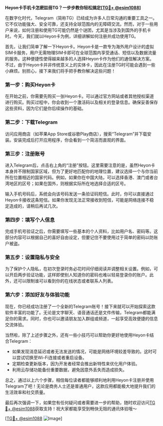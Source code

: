 **Heyon卡手机卡怎麽註冊TG？一步步教你轻松搞定[[TG💪+ @esim1088](https://t.me/s/esim1088)]**

在数字化时代，Telegram（简称TG）已经成为许多人日常沟通的重要工具之一。它不仅功能强大、安全可靠，还支持全球范围内的无障碍交流。然而，对于一些用户来说，如何注册和使用TG可能仍然是个谜团，尤其是当涉及到国外的手机卡时。今天，我们就以Heyon卡为例，详细讲解如何注册并成功使用TG。

首先，让我们简单了解一下Heyon卡。Heyon卡是一款专为海外用户设计的虚拟SIM卡服务，用户无需物理SIM卡即可在全球范围内享受通话、短信以及数据流量的服务。这种便捷性使得越来越多的人选择Heyon卡作为他们的通信解决方案。不过，由于Heyon卡并非传统意义上的实体卡，因此在注册TG时可能会遇到一些小麻烦。别担心，接下来我们将手把手教你解决这些问题！

### **第一步：购买Heyon卡**
在开始之前，你需要先购买一张Heyon卡。可以通过官方网站或者其他授权渠道进行购买。购买过程中，你会收到一个激活码以及相关的登录信息。确保妥善保存这些资料，因为它们是你后续操作的基础。

### **第二步：下载Telegram**
访问应用商店（如苹果App Store或谷歌Play商店），搜索“Telegram”并下载安装。安装完成后打开应用程序，你会看到一个简洁而直观的界面。

### **第三步：注册账号**
进入Telegram后，点击右上角的“注册”按钮。这里需要注意的是，虽然Heyon卡本身并不限制国家区域，但为了更好地匹配你的地理位置，建议选择一个与你当前所在位置相近的国家代码。例如，如果你在中国大陆，可以选择香港、澳门或者台湾地区的区号；如果在国外，则根据实际所在地选择合适的区号。

输入手机号码后，系统会向该号码发送一条验证码短信。此时，你可以直接通过Heyon卡接收这条短信。如果你发现无法正常接收到短信，可能是网络连接不稳定造成的，请稍后再试几次。

### **第四步：填写个人信息**
完成手机号验证之后，你需要填写一些基本的个人资料，比如用户名、密码等。这部分内容可以根据自己的喜好自由设定，但要记住不要使用过于简单的密码以防账户被盗。

### **第五步：设置隐私与安全**
为了保护个人隐私，在初次登录时务必花时间仔细阅读并调整相关设置。例如，可以开启两步验证功能，这样即使别人知道你的密码也难以轻易登录你的账户。此外，还可以限制谁可以看到你的在线状态或者联系人列表。

### **第六步：添加好友与体验功能**
现在，你已经成功注册了一个全新的Telegram账号！接下来就可以开始探索这款软件丰富的功能了。无论是文字聊天、语音通话还是文件传输，Telegram都能满足你的需求。同时，你也可以邀请朋友加入群组或频道，一起享受高效便捷的信息交流体验。

当然啦，除了上述步骤之外，还有一些小技巧可以帮助你更好地使用Heyon卡结合Telegram：

- 如果发现消息延迟或者无法发送的情况，可能是网络环境较差导致的。这时可以尝试切换至Wi-Fi连接或者重启设备。
- 定期检查更新版本，因为开发者经常会推出新特性来优化用户体验。
- 利用云存储功能备份重要数据，避免因意外丢失而造成损失。

总之，通过以上六个步骤，相信每位读者都能够顺利地利用Heyon卡注册并使用Telegram了吧！无论是商务人士还是普通用户，这款应用都能极大地提升我们的生活效率和社交质量。

最后再次强调一下，如果您有任何疑问或者需要进一步的帮助，随时欢迎访问[TG💪+ @esim1088](https://t.me/s/esim1088)获取支持！祝大家都能享受到畅快无阻的通讯体验哦～ 

[[TG💪+ @esim1088](https://t.me/s/esim1088) ![Image](https://i.postimg.cc/4NQfJmqS/Snipaste-2025-05-13-00-14-12.png)]